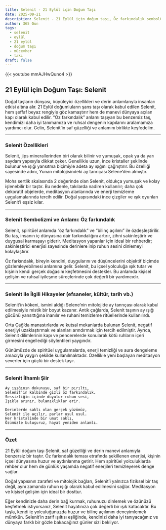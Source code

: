 ```yaml
---
title: Selenit - 21 Eylül için Doğum Taşı
date: 2025-09-21
description: Selenit - 21 Eylül için doğum taşı, Öz farkındalık sembolü. Bu özel taşın derin anlamını öğrenin.
author: 365 Gün
tags:
  - selenit
  - eylül
  - 21 eylül
  - doğum taşı
  - mücevher
  - takı
draft: false
---
```


{{< youtube mmAJHwQuno4 >}}

## 21 Eylül için Doğum Taşı: Selenit

Doğal taşların dünyası, büyüleyici özellikleri ve derin anlamlarıyla insanları etkisi altına alır. 21 Eylül doğumluların şans taşı olarak kabul edilen Selenit, hem şeffaf beyaz rengiyle göz kamaştırır hem de manevi dünyaya açılan kapı olarak kabul edilir. “Öz farkındalık” anlamı taşıyan bu benzersiz taş, kendimizi daha iyi tanımamıza ve ruhsal dengenin kapılarını aralamamıza yardımcı olur. Gelin, Selenit’in saf güzelliği ve anlamını birlikte keşfedelim.

---

### Selenit Özellikleri

Selenit, jips minerallerinden biri olarak bilinir ve yumuşak, opak ya da yarı saydam yapısıyla dikkat çeker. Genellikle uzun, ince kristaller şeklinde bulunur ve ışığı yansıtma biçimiyle adeta ay ışığını çağrıştırır. Bu özelliği sayesinde adını, Yunan mitolojisindeki ay tanrıçası Selene’den almıştır.

Mohs sertlik skalasında 2 değerinde olan Selenit, oldukça yumuşak ve kolay işlenebilir bir taştır. Bu nedenle, takılarda nadiren kullanılır; daha çok dekoratif objelerde, meditasyon alanlarında ve enerji temizleme uygulamalarında tercih edilir. Doğal yapısındaki ince çizgiler ve ışık oyunları Selenit’i eşsiz kılar.

---

### Selenit Sembolizmi ve Anlamı: Öz farkındalık

Selenit, spiritüel anlamda “öz farkındalık” ve “bilinç açılımı” ile özdeşleştirilir. Bu taş, insanın iç dünyasına dair farkındalığını artırır, zihni sakinleştirir ve duygusal karmaşayı giderir. Meditasyon yapanlar için ideal bir rehberdir; sakinleştirici enerjisi sayesinde derinlere inip ruhun sesini dinlemeyi kolaylaştırır.

Öz farkındalık, bireyin kendini, duygularını ve düşüncelerini objektif biçimde gözlemleyebilmesi anlamına gelir. Selenit, bu içsel yolculuğa ışık tutar ve kişinin kendi gerçek doğasını keşfetmesini destekler. Bu anlamda kişisel gelişim ve ruhsal iyileşme süreçlerinde çok değerli bir yardımcıdır.

---

### Selenit ile İlgili Hikayeler (efsaneler, kültür, tarih vb.)

Selenit’in kökeni, ismini aldığı Selene’nin mitolojide ay tanrıçası olarak kabul edilmesiyle mistik bir boyut kazanır. Antik çağlarda, Selenit taşının ay ışığı gücünü yansıttığına inanılır ve ruhani temizleme ritüellerinde kullanılırdı.

Orta Çağ’da manastırlarda ve kutsal mekanlarda bulunan Selenit, negatif enerjiyi uzaklaştırmak ve alanları arındırmak için tercih edilmiştir. Ayrıca, Selenit dilimlerinin kapı ve pencerelerde konularak kötü ruhların içeri girmesini engellediği söylentileri yaygındır.

Günümüzde de spiritüel uygulamalarda, enerji temizliği ve aura dengeleme amacıyla yaygın şekilde kullanılmaktadır. Özellikle yeni başlayan meditasyon severler için güçlü bir destek taşır.

---

### Selenit İlhamlı Şiir

```
Ay ışığının dokunuşu, saf bir pırıltı,  
Selenit’in kalbinde gizli öz farkındalık.  
Sessizliğin içinde duyulur ruhun sesi,  
Işıkla arınır, bulanıklıklar erir.

Derinlerde saklı olan gerçek yüzümüz,  
Selenit ile açılır, parlar usul usul.  
Her kristalinde bir umut saklı,  
Özümüzle buluşuruz, hayat yeniden anlamlı.
```

---

### Özet

21 Eylül doğum taşı Selenit, saf güzelliği ve derin manevi anlamıyla benzersiz bir taştır. Öz farkındalık teması etrafında şekillenen enerjisi, kişinin içsel dünyasına huzur ve aydınlanma getirir. Hem spiritüel yolculuklarda rehber olur hem de günlük yaşamda negatif enerjileri temizleyerek denge sağlar.

Doğal yapısının zarafeti ve mitolojik bağları, Selenit’i yalnızca fiziksel bir taş değil, aynı zamanda ruhun ışığı olarak kabul edilmesini sağlar. Meditasyon ve kişisel gelişim için ideal bir dosttur.

Eğer kendinizle daha derin bağ kurmak, ruhunuzu dinlemek ve özünüzü keşfetmek istiyorsanız, Selenit hayatınıza çok değerli bir ışık katacaktır. Bu taşla, kendi iç yolculuğunuzda huzur ve bilinç açılımını deneyimlemek mümkün. Selenit’in zarif ışıltısı eşliğinde, kendinizi daha iyi tanıyacağınız ve dünyaya farklı bir gözle bakacağınız günler sizi bekliyor.